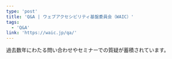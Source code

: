 ```yaml
---
type: 'post'
title: 'Q&A | ウェブアクセシビリティ基盤委員会（WAIC）'
tags:
  - 'Q&A'
link: 'https://waic.jp/qa/'
---
```

過去数年にわたる問い合わせやセミナーでの質疑が蓄積されています。